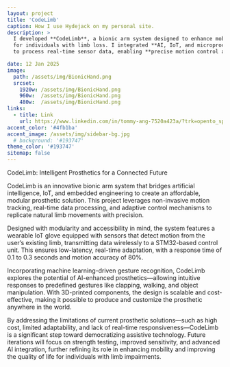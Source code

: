 ```yaml
---
layout: project
title: 'CodeLimb'
caption: How I use Hydejack on my personal site.
description: >
  I developed **CodeLimb**, a bionic arm system designed to enhance mobility  
  for individuals with limb loss. I integrated **AI, IoT, and microprocessor systems**  
  to process real-time sensor data, enabling **precise motion control and adaptive responses**.

date: 12 Jan 2025
image: 
  path: /assets/img/BionicHand.png
  srcset: 
    1920w: /assets/img/BionicHand.png
    960w:  /assets/img/BionicHand.png
    480w:  /assets/img/BionicHand.png
links:
  - title: Link
    url: https://www.linkedin.com/in/tommy-ang-7520a423a/?trk=opento_sprofile_details
accent_color: '#4fb1ba'
accent_image: /assets/img/sidebar-bg.jpg
  # background: '#193747'
theme_color: '#193747'
sitemap: false
---
```

CodeLimb: Intelligent Prosthetics for a Connected Future

CodeLimb is an innovative bionic arm system that bridges artificial intelligence, IoT, and embedded engineering to create an affordable, modular prosthetic solution. This project leverages non-invasive motion tracking, real-time data processing, and adaptive control mechanisms to replicate natural limb movements with precision.

Designed with modularity and accessibility in mind, the system features a wearable IoT glove equipped with sensors that detect motion from the user’s existing limb, transmitting data wirelessly to a STM32-based control unit. This ensures low-latency, real-time adaptation, with a response time of 0.1 to 0.3 seconds and motion accuracy of 80%.

Incorporating machine learning-driven gesture recognition, CodeLimb explores the potential of AI-enhanced prosthetics—allowing intuitive responses to predefined gestures like clapping, walking, and object manipulation. With 3D-printed components, the design is scalable and cost-effective, making it possible to produce and customize the prosthetic anywhere in the world.

By addressing the limitations of current prosthetic solutions—such as high cost, limited adaptability, and lack of real-time responsiveness—CodeLimb is a significant step toward democratizing assistive technology. Future iterations will focus on strength testing, improved sensitivity, and advanced AI integration, further refining its role in enhancing mobility and improving the quality of life for individuals with limb impairments.


<!-- For my personal site I've toned it down a bit. Instead of a flashy sidebar image, I chose a solid background color.
However, I've given [certain](https://qwtel.com/projects/ducky-hunting/) [pages](https://qwtel.com/projects/blocky-blocks/) big sidebar images, and let Hydejack blend back to normal when the user navigates away.

While I love the font used for Hydejack's headings, for my personal site I felt less of a need to control the typesetting.
That's why I'm not using Google Fonts, and instead use whatever is the default for the reader's operating system.

```yml
google_fonts: false
font:         false
font_heading: false
font_code:    false
```

The configuration I use to enable the system font on my site. Feel free to copy!
{:.figcaption} -->
